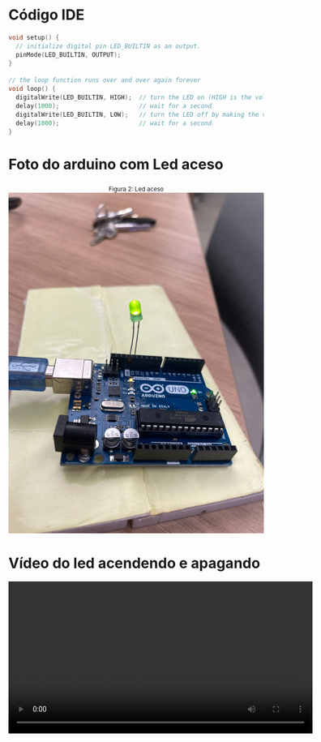 # Código IDE
```cpp 
void setup() {
  // initialize digital pin LED_BUILTIN as an output.
  pinMode(LED_BUILTIN, OUTPUT);
}

// the loop function runs over and over again forever
void loop() {
  digitalWrite(LED_BUILTIN, HIGH);  // turn the LED on (HIGH is the voltage level)
  delay(1000);                      // wait for a second
  digitalWrite(LED_BUILTIN, LOW);   // turn the LED off by making the voltage LOW
  delay(1000);                      // wait for a second
} 
```

# Foto do arduino com Led aceso

<div align="center" width="50%">
 <sub>Figura 2: Led aceso</sub><br>
 
 <img src="assets/arduino.jpg">
 
</div>

# Vídeo do led acendendo e apagando

<video width="600" controls>
  <source src="assets/blink.mp4" type="video/mp4">
</video>